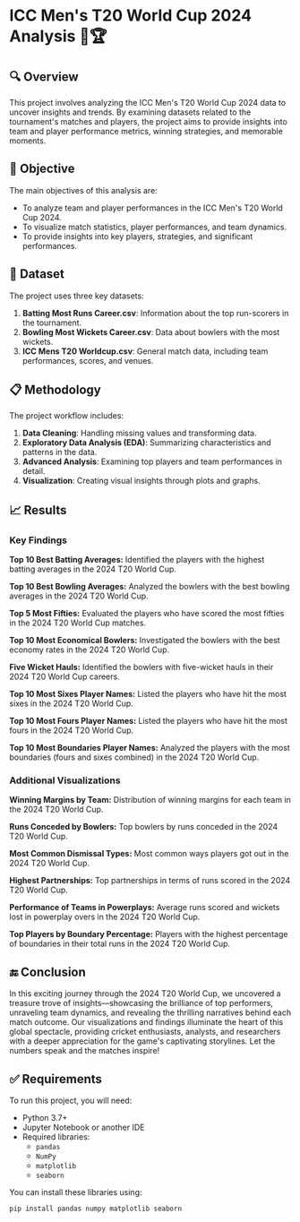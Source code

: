 # ICC Men's T20 World Cup 2024 Analysis 🏏🏆

## 🔍 Overview
This project involves analyzing the ICC Men's T20 World Cup 2024 data to uncover insights and trends. By examining datasets related to the tournament's matches and players, the project aims to provide insights into team and player performance metrics, winning strategies, and memorable moments.

## 📝 Objective
The main objectives of this analysis are:
- To analyze team and player performances in the ICC Men's T20 World Cup 2024.
- To visualize match statistics, player performances, and team dynamics.
- To provide insights into key players, strategies, and significant performances.

## 📄 Dataset
The project uses three key datasets:
1. **Batting Most Runs Career.csv**: Information about the top run-scorers in the tournament.
2. **Bowling Most Wickets Career.csv**: Data about bowlers with the most wickets.
3. **ICC Mens T20 Worldcup.csv**: General match data, including team performances, scores, and venues.

## 📋 Methodology
The project workflow includes:
1. **Data Cleaning**: Handling missing values and transforming data.
2. **Exploratory Data Analysis (EDA)**: Summarizing characteristics and patterns in the data.
3. **Advanced Analysis**: Examining top players and team performances in detail.
4. **Visualization**: Creating visual insights through plots and graphs.

## 📈 Results

### Key Findings

**Top 10 Best Batting Averages:** Identified the players with the highest batting averages in the 2024 T20 World Cup.

**Top 10 Best Bowling Averages:** Analyzed the bowlers with the best bowling averages in the 2024 T20 World Cup.

**Top 5 Most Fifties:** Evaluated the players who have scored the most fifties in the 2024 T20 World Cup matches.

**Top 10 Most Economical Bowlers:** Investigated the bowlers with the best economy rates in the 2024 T20 World Cup.

**Five Wicket Hauls:** Identified the bowlers with five-wicket hauls in their 2024 T20 World Cup careers.

**Top 10 Most Sixes Player Names:** Listed the players who have hit the most sixes in the 2024 T20 World Cup.

**Top 10 Most Fours Player Names:** Listed the players who have hit the most fours in the 2024 T20 World Cup.

**Top 10 Most Boundaries Player Names:** Analyzed the players with the most boundaries (fours and sixes combined) in the 2024 T20 World Cup.

### Additional Visualizations

**Winning Margins by Team:** Distribution of winning margins for each team in the 2024 T20 World Cup.

**Runs Conceded by Bowlers:** Top bowlers by runs conceded in the 2024 T20 World Cup.

**Most Common Dismissal Types:** Most common ways players got out in the 2024 T20 World Cup.

**Highest Partnerships:** Top partnerships in terms of runs scored in the 2024 T20 World Cup.

**Performance of Teams in Powerplays:** Average runs scored and wickets lost in powerplay overs in the 2024 T20 World Cup.

**Top Players by Boundary Percentage:** Players with the highest percentage of boundaries in their total runs in the 2024 T20 World Cup.

## 🔚 Conclusion

In this exciting journey through the 2024 T20 World Cup, we uncovered a treasure trove of insights—showcasing the brilliance of top performers, unraveling team dynamics, and revealing the thrilling narratives behind each match outcome. Our visualizations and findings illuminate the heart of this global spectacle, providing cricket enthusiasts, analysts, and researchers with a deeper appreciation for the game's captivating storylines. Let the numbers speak and the matches inspire!

## ✅ Requirements
To run this project, you will need:
- Python 3.7+
- Jupyter Notebook or another IDE
- Required libraries: 
  - `pandas`
  - `NumPy`
  - `matplotlib`
  - `seaborn`

You can install these libraries using:
```bash
pip install pandas numpy matplotlib seaborn

